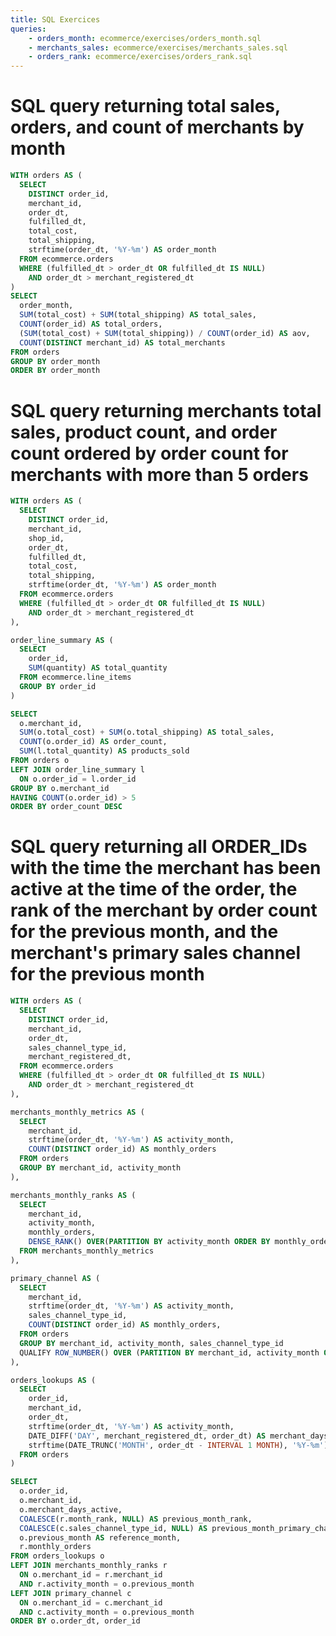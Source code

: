 ```yaml
---
title: SQL Exercices
queries: 
    - orders_month: ecommerce/exercises/orders_month.sql
    - merchants_sales: ecommerce/exercises/merchants_sales.sql
    - orders_rank: ecommerce/exercises/orders_rank.sql
---
```


# SQL query returning total sales, orders, and count of merchants by month

```sql
WITH orders AS (
  SELECT
    DISTINCT order_id,
    merchant_id,
    order_dt,
    fulfilled_dt,
    total_cost,
    total_shipping,
    strftime(order_dt, '%Y-%m') AS order_month
  FROM ecommerce.orders
  WHERE (fulfilled_dt > order_dt OR fulfilled_dt IS NULL)
    AND order_dt > merchant_registered_dt
)
SELECT
  order_month,
  SUM(total_cost) + SUM(total_shipping) AS total_sales,
  COUNT(order_id) AS total_orders,
  (SUM(total_cost) + SUM(total_shipping)) / COUNT(order_id) AS aov,
  COUNT(DISTINCT merchant_id) AS total_merchants
FROM orders
GROUP BY order_month
ORDER BY order_month 
```

<DataTable data={orders_month}/>

# SQL query returning merchants total sales, product count, and order count ordered by order count for merchants with more than 5 orders

```sql
WITH orders AS (
  SELECT
    DISTINCT order_id,
    merchant_id,
    shop_id,
    order_dt,
    fulfilled_dt,
    total_cost,
    total_shipping,
    strftime(order_dt, '%Y-%m') AS order_month
  FROM ecommerce.orders
  WHERE (fulfilled_dt > order_dt OR fulfilled_dt IS NULL)
    AND order_dt > merchant_registered_dt
),

order_line_summary AS (
  SELECT
    order_id,
    SUM(quantity) AS total_quantity
  FROM ecommerce.line_items
  GROUP BY order_id
)

SELECT
  o.merchant_id,
  SUM(o.total_cost) + SUM(o.total_shipping) AS total_sales,
  COUNT(o.order_id) AS order_count,
  SUM(l.total_quantity) AS products_sold
FROM orders o
LEFT JOIN order_line_summary l
  ON o.order_id = l.order_id
GROUP BY o.merchant_id
HAVING COUNT(o.order_id) > 5
ORDER BY order_count DESC
```

<DataTable data={merchants_sales}/>


# SQL query returning all ORDER_IDs with the time the merchant has been active at the time of the order, the rank of the merchant by order count for the previous month, and the merchant's primary sales channel for the previous month

```sql
WITH orders AS (
  SELECT
    DISTINCT order_id,
    merchant_id,
    order_dt,
    sales_channel_type_id,
    merchant_registered_dt,
  FROM ecommerce.orders
  WHERE (fulfilled_dt > order_dt OR fulfilled_dt IS NULL)
    AND order_dt > merchant_registered_dt
),

merchants_monthly_metrics AS (
  SELECT
    merchant_id,
    strftime(order_dt, '%Y-%m') AS activity_month,
    COUNT(DISTINCT order_id) AS monthly_orders
  FROM orders
  GROUP BY merchant_id, activity_month
),

merchants_monthly_ranks AS (
  SELECT
    merchant_id,
    activity_month,
    monthly_orders,
    DENSE_RANK() OVER(PARTITION BY activity_month ORDER BY monthly_orders DESC) AS month_rank
  FROM merchants_monthly_metrics
),

primary_channel AS (
  SELECT
    merchant_id,
    strftime(order_dt, '%Y-%m') AS activity_month,
    sales_channel_type_id,
    COUNT(DISTINCT order_id) AS monthly_orders,
  FROM orders
  GROUP BY merchant_id, activity_month, sales_channel_type_id
  QUALIFY ROW_NUMBER() OVER (PARTITION BY merchant_id, activity_month ORDER BY monthly_orders DESC, sales_channel_type_id ASC) = 1
),

orders_lookups AS (
  SELECT
    order_id,
    merchant_id,
    order_dt,
    strftime(order_dt, '%Y-%m') AS activity_month,
    DATE_DIFF('DAY', merchant_registered_dt, order_dt) AS merchant_days_active,
    strftime(DATE_TRUNC('MONTH', order_dt - INTERVAL 1 MONTH), '%Y-%m') AS previous_month
  FROM orders
)

SELECT
  o.order_id,
  o.merchant_id,
  o.merchant_days_active,
  COALESCE(r.month_rank, NULL) AS previous_month_rank,
  COALESCE(c.sales_channel_type_id, NULL) AS previous_month_primary_channel,
  o.previous_month AS reference_month,
  r.monthly_orders
FROM orders_lookups o
LEFT JOIN merchants_monthly_ranks r
  ON o.merchant_id = r.merchant_id
  AND r.activity_month = o.previous_month
LEFT JOIN primary_channel c
  ON o.merchant_id = c.merchant_id
  AND c.activity_month = o.previous_month
ORDER BY o.order_dt, order_id
```

<DataTable data={orders_rank}/>


